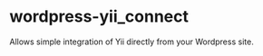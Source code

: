 wordpress-yii_connect
=====================

Allows simple integration of Yii directly from your Wordpress site.
